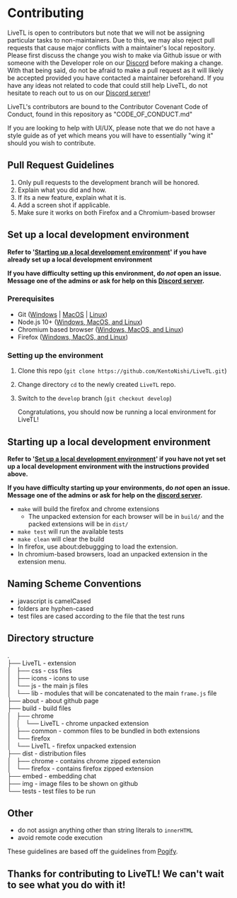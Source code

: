 # Contributing

LiveTL is open to contributors but note that we will not be assigning particular tasks to non-maintainers. Due to this, we may also reject pull requests that cause major conflicts with a maintainer's local repository. Please first discuss the change you wish to make via Github issue or with someone with the Developer role on our [Discord](https://discord.gg/uJrV3tmthg) before making a change. With that being said, do not be afraid to make a pull request as it will likely be accepted provided you have contacted a maintainer beforehand. If you have any ideas not related to code that could still help LiveTL, do not hesitate to reach out to us on our [Discord server](https://discord.gg/uJrV3tmthg)!

LiveTL's contributors are bound to the Contributor Covenant Code of Conduct, found in this repository as "CODE_OF_CONDUCT.md"

If you are looking to help with UI/UX, please note that we do not have a style guide as of yet which means you will have to essentially "wing it" should you wish to contribute.

## Pull Request Guidelines

1. Only pull requests to the development branch will be honored.
2. Explain what you did and how.
3. If its a new feature, explain what it is.
4. Add a screen shot if applicable.
5. Make sure it works on both Firefox and a Chromium-based browser

## Set up a local development environment

**Refer to '[Starting up a local development environment](https://github.com/KentoNishi/LiveTL/blob/develop/CONTRIBUTING.md#starting-up-a-local-development-environment)' if you have already set up a local development environment**

**If you have difficulty setting up this environment, do _not_ open an issue. Message one of the admins or ask for help on this [Discord server](https://discord.gg/uJrV3tmthg).**

### Prerequisites

- Git ([Windows](https://git-scm.com/download/win) | [MacOS](https://git-scm.com/download/mac) | [Linux](https://git-scm.com/download/linux))
- Node.js 10+ ([Windows, MacOS, and Linux](https://nodejs.org/en/download))
- Chromium based browser ([Windows, MacOS, and Linux](https://www.google.com/chrome/))
- Firefox ([Windows, MacOS, and Linux](https://www.mozilla.org/en-US/firefox/new/))

### Setting up the environment

1. Clone this repo (`git clone https://github.com/KentoNishi/LiveTL.git`)
2. Change directory `cd` to the newly created `LiveTL` repo.
3. Switch to the `develop` branch (`git checkout develop`)

   Congratulations, you should now be running a local environment for LiveTL!

## Starting up a local development environment

**Refer to '[Set up a local development environment](https://github.com/KentoNishi/LiveTL/blob/develop/CONTRIBUTING.md#set-up-a-local-development-environment)' if you have not yet set up a local development environment with the instructions provided above.**

**If you have difficulty starting up your environments, do _not_ open an issue. Message one of the admins or ask for help on the [discord server](https://discord.gg/uJrV3tmthg).**

- `make` will build the firefox and chrome extensions
  - The unpacked extension for each browser will be in `build/` and the packed extensions will be in `dist/`
- `make test` will run the available tests
- `make clean` will clear the build
- In firefox, use about:debuggging to load the extension.
- In chromium-based browsers, load an unpacked extension in the extension menu.

## Naming Scheme Conventions

- javascript is camelCased
- folders are hyphen-cased
- test files are cased according to the file that the test runs

## Directory structure

.\
├── LiveTL - extension\
│   ├── css - css files\
│   ├── icons - icons to use\
│   └── js - the main js files\
│       └── lib - modules that will be concatenated to the main `frame.js` file\
├── about - about github page\
├── build - build files\
│   ├── chrome\
│   │   └── LiveTL - chrome unpacked extension\
│   ├── common  - common files to be bundled in both extensions\
│   └── firefox\
│       └── LiveTL - firefox unpacked extension\
├── dist - distribution files\
│   ├── chrome - contains chrome zipped extension\
│   └── firefox - contains firefox zipped extension\
├── embed - embedding chat\
├── img   - image files to be shown on github\
└── tests - test files to be run

## Other

- do not assign anything other than string literals to `innerHTML`
- avoid remote code execution

These guidelines are based off the guidelines from [Pogify](https://www.github.com/Pogify/pogify).

## **Thanks for contributing to LiveTL! We can't wait to see what you do with it!**
